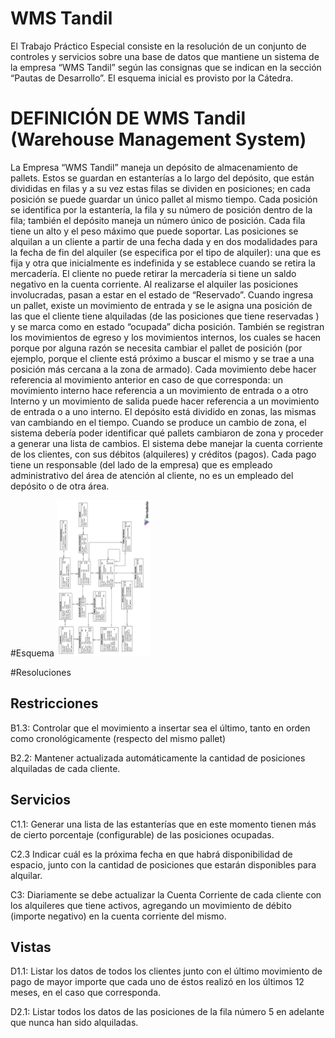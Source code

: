 # WMS Tandil

El Trabajo Práctico Especial consiste en la resolución de un conjunto de controles y servicios sobre una base de datos que mantiene un sistema de la empresa “WMS Tandil” según las consignas que se indican en la sección “Pautas de Desarrollo”. El esquema inicial es provisto por la Cátedra.

# DEFINICIÓN DE WMS Tandil (Warehouse Management System)

La Empresa “WMS Tandil” maneja un depósito de almacenamiento de pallets. Estos se guardan en estanterías a lo largo del depósito, que están divididas en filas y a su vez estas filas se dividen en posiciones; en cada posición se puede guardar un único pallet al mismo tiempo. Cada posición se identifica por la estantería, la fila y su número de posición dentro de la fila; también el depósito maneja un número único de posición. Cada fila tiene un alto y el peso máximo que puede soportar.
Las posiciones se alquilan a un cliente a partir de una fecha dada y en dos modalidades para la fecha de fin del alquiler (se especifica por el tipo de alquiler): una que es fija y otra que inicialmente es indefinida y se establece cuando se retira la mercadería. El cliente no puede retirar la mercadería si tiene un saldo negativo en la cuenta corriente. Al realizarse el alquiler las posiciones involucradas, pasan a estar en el estado de “Reservado”.
Cuando ingresa un pallet, existe un movimiento de entrada y se le asigna una posición de las que el cliente tiene alquiladas (de las posiciones que tiene reservadas ) y se marca como en estado “ocupada” dicha posición. También se registran los movimientos de egreso y los movimientos internos, los cuales se hacen porque por alguna razón se necesita cambiar el pallet de posición (por ejemplo, porque el cliente está próximo a buscar el mismo y se trae a una posición más cercana a la zona de armado). Cada movimiento debe hacer referencia al movimiento anterior en caso de que corresponda: un movimiento interno hace referencia a un movimiento de entrada o a otro Interno y un movimiento de salida puede hacer referencia a un movimiento de entrada o a uno interno.
El depósito está dividido en zonas, las mismas van cambiando en el tiempo. Cuando se produce un cambio de zona, el sistema debería poder identificar qué pallets cambiaron de zona  y proceder a generar una lista de cambios.
El sistema debe manejar la cuenta corriente de los clientes, con sus débitos (alquileres) y créditos (pagos). Cada pago tiene un responsable (del lado de la empresa) que es empleado administrativo del área de atención al cliente, no es un empleado del depósito o de otra área.

#Esquema
<img src="https://raw.githubusercontent.com/osinagalj/TP_dataBase_2019/master/Esquema.png" width="150" height="250" />

#Resoluciones

## Restricciones

B1.3: Controlar que el movimiento a insertar sea el último, tanto en orden
como cronológicamente (respecto del mismo pallet)

B2.2: Mantener actualizada automáticamente la cantidad de posiciones
alquiladas de cada cliente.

## Servicios 

C1.1: Generar una lista de las estanterías que en este momento tienen más
de cierto porcentaje (configurable) de las posiciones ocupadas.

C2.3 Indicar cuál es la próxima fecha en que habrá disponibilidad de espacio,
junto con la cantidad de posiciones que estarán disponibles para alquilar.

C3: Diariamente se debe actualizar la Cuenta Corriente de cada cliente con
los alquileres que tiene activos, agregando un movimiento de débito (importe
negativo) en la cuenta corriente del mismo.

## Vistas
D1.1: Listar los datos de todos los clientes junto con el último movimiento de
pago de mayor importe que cada uno de éstos realizó en los últimos 12
meses, en el caso que corresponda.

D2.1: Listar todos los datos de las posiciones de la fila número 5 en adelante
que nunca han sido alquiladas.

